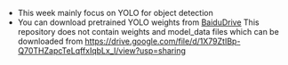 * This week mainly focus on YOLO for object detection
* You can download pretrained YOLO weights from [BaiduDrive](http://pan.baidu.com/s/1nu7AAbn)
This repository does not contain weights and model_data files which can be downloaded from https://drive.google.com/file/d/1X79ZtIBp-Q70THZapcTeLqffxIqbLx_I/view?usp=sharing
